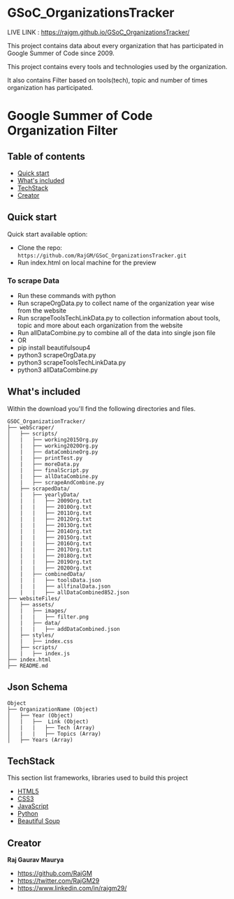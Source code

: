 # GSoC_OrganizationsTracker

LIVE LINK : https://rajgm.github.io/GSoC_OrganizationsTracker/

This project contains data about every organization that has participated in Google Summer of Code since 2009.

This project contains every tools and technologies used by the organization.

It also contains Filter based on tools(tech), topic and number of times organization has participated.

# Google Summer of Code Organization Filter 

## Table of contents

- [Quick start](#quick-start)
- [What's included](#whats-included)
- [TechStack](#TechStack)
- [Creator](#creator)

## Quick start

Quick start available option:

- Clone the repo: `https://github.com/RajGM/GSoC_OrganizationsTracker.git`
- Run index.html on local machine for the preview

### To scrape Data
- Run these commands with python
- Run scrapeOrgData.py to collect name of the organization year wise from the website
- Run scrapeToolsTechLinkData.py to collection information about tools, topic and more about each organization from the website
- Run allDataCombine.py to combine all of the data into single json file 
- OR
- pip install beautifulsoup4
- python3 scrapeOrgData.py
- python3 scrapeToolsTechLinkData.py
- python3 allDataCombine.py

## What's included
Within the download you'll find the following directories and files.

```text
GSOC_OrganizationTracker/
├── webScraper/
│   ├── scripts/
│   |   ├── working2015Org.py
│   |   ├── working2020Org.py
│   |   ├── dataCombineOrg.py
│   |   ├── printTest.py
│   |   ├── moreData.py
│   |   ├── finalScript.py
│   |   ├── allDataCombine.py
│   |   ├── scrapeAndCombine.py
│   ├── scrapedData/
│   |   ├── yearlyData/
│   |   |   ├── 2009Org.txt
│   |   |   ├── 2010Org.txt
│   |   |   ├── 2011Org.txt
│   |   |   ├── 2012Org.txt
│   |   |   ├── 2013Org.txt
│   |   |   ├── 2014Org.txt
│   |   |   ├── 2015Org.txt
│   |   |   ├── 2016Org.txt
│   |   |   ├── 2017Org.txt
│   |   |   ├── 2018Org.txt
│   |   |   ├── 2019Org.txt
│   |   |   ├── 2020Org.txt
│   |   ├── combinedData/
│   |   |   ├── toolsData.json
│   |   |   ├── allfinalData.json
│   |   |   ├── allDataCombined852.json
├── websiteFiles/
│   ├── assets/
│   |   ├── images/
│   |   |   ├── filter.png
│   |   ├── data/
│   |   |   ├── addDataCombined.json
│   ├── styles/
│   |   ├── index.css
│   ├── scripts/
│   |   ├── index.js
├── index.html
├── README.md
```

## Json Schema
``` text
Object
├── OrganizationName (Object)
│   ├── Year (Object)
│   |   ├──  Link (Object)
│   |   |   ├── Tech (Array)
│   |   |   ├── Topics (Array)
│   ├── Years (Array)     
```

## TechStack
This section list frameworks, libraries used to build this project 

* [HTML5](https://html5.org/)
* [CSS3](https://www.w3.org/Style/CSS/Overview.en.html)
* [JavaScript](https://www.javascript.com/)
* [Python](https://docs.python.org/3/)
* [Beautiful Soup](https://www.crummy.com/software/BeautifulSoup/bs4/doc/)

## Creator

**Raj Gaurav Maurya**

- <https://github.com/RajGM>
- <https://twitter.com/RajGM29>
- <https://www.linkedin.com/in/rajgm29/>